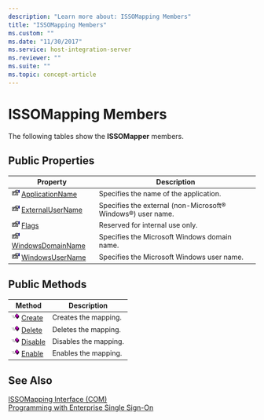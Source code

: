```yaml
---
description: "Learn more about: ISSOMapping Members"
title: "ISSOMapping Members"
ms.custom: ""
ms.date: "11/30/2017"
ms.service: host-integration-server
ms.reviewer: ""
ms.suite: ""
ms.topic: concept-article
---
```

# ISSOMapping Members
The following tables show the **ISSOMapper** members.  
  
## Public Properties  
  
|Property|Description|  
|--------------|-----------------|  
|![Icon used to specify the name of the application.](../esso/media/pubproperty.gif "pubproperty") [ApplicationName](../esso/issomapping-applicationname-property.md)|Specifies the name of the application.|  
|![Icon used to specify the external (non-Microsoft® Windows®) user name.](../esso/media/pubproperty.gif "pubproperty") [ExternalUserName](../esso/issomapping-externalusername-property.md)|Specifies the external (non-Microsoft® Windows®) user name.|  
|![Icon that is reserved for internal use only.](../esso/media/pubproperty.gif "pubproperty") [Flags](../esso/issomapping-flags-property.md)|Reserved for internal use only.|  
|![Icon used to specify the Microsoft Windows domain name.](../esso/media/pubproperty.gif "pubproperty") [WindowsDomainName](../esso/issomapping-windowsdomainname-property.md)|Specifies the Microsoft Windows domain name.|  
|![Icon used to specify the Microsoft Windows user name.](../esso/media/pubproperty.gif "pubproperty") [WindowsUserName](../esso/issomapping-windowsusername-property.md)|Specifies the Microsoft Windows user name.|  
  
## Public Methods  
  
|Method|Description|  
|------------|-----------------|  
|![Icon used to create the mapping.](../esso/media/pubmethod.gif "pubmethod") [Create](../esso/issomapping-create-method.md)|Creates the mapping.|  
|![Icon used to delete the mapping.](../esso/media/pubmethod.gif "pubmethod") [Delete](../esso/issomapping-delete-method.md)|Deletes the mapping.|  
|![Icon used to disable the mapping.](../esso/media/pubmethod.gif "pubmethod") [Disable](../esso/issomapping-disable-method.md)|Disables the mapping.|  
|![Icon used to enable the mapping.](../esso/media/pubmethod.gif "pubmethod") [Enable](../esso/issomapping-enable-method.md)|Enables the mapping.|  
  
## See Also  
 [ISSOMapping Interface (COM)](../esso/issomapping-interface-com.md)   
 [Programming with Enterprise Single Sign-On](../esso/programming-with-enterprise-single-sign-on.md)
